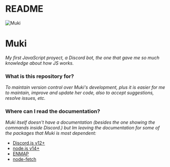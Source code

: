 # README #

![Muki](https://cdn.discordapp.com/avatars/552272683543560194/99c25886d21ce826f672296537aedde4.jpg?size=512)

# Muki

_My first JavaScript proyect, a Discord bot, the one that gave me so much knowledge about how JS works._

### What is this repository for? ###

_To maintain version control over Muki's development, plus it is easier for me to maintain, improve and update her code, also to accept suggestions, resolve issues, etc._

### Where can I read the documentation? ###

_Muki itself doesn't have a documentation (besides the one showing the commands inside Discord.) but Im leaving the documentation for some of the packages that Muki is most dependent:_

* [Discord.js v12+](https://discord.js.org/)
* [node.js v14+](https://nodejs.org/)
* [ENMAP](https://enmap.evie.dev/)
* [node-fetch](https://github.com/node-fetch/node-fetch)